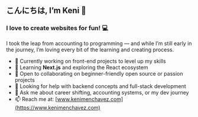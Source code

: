 ## こんにちは, I’m Keni 👋  
### I love to create websites for fun! 💻

I took the leap from accounting to programming — and while I’m still early in the journey, I’m loving every bit of the learning and creating process.

- 🔭 Currently working on front-end projects to level up my skills  
- 🌱 Learning **Next.js** and exploring the React ecosystem  
- 👯 Open to collaborating on beginner-friendly open source or passion projects  
- 🤔 Looking for help with backend concepts and full-stack development  
- 💬 Ask me about career shifting, accounting systems, or my dev journey  
- 📫 Reach me at: [www.kenimenchavez.com](https://www.kenimenchavez.com)
